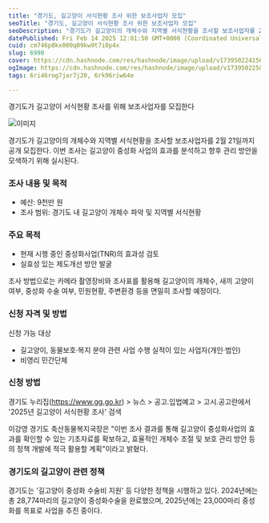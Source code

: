 ```yaml
---
title: "경기도, 길고양이 서식현황 조사 위한 보조사업자 모집"
seoTitle: "경기도, 길고양이 서식현황 조사 위한 보조사업자 모집"
seoDescription: "경기도가 길고양이의 개체수와 지역별 서식현황을 조사할 보조사업자를 2월 21일까지 공개 모집한다. 이번 조사는 길고양이 중성화 사업의 효과를 분석하고 향후 관리 방안을 모색하기 위해 실시된다."
datePublished: Fri Feb 14 2025 12:01:50 GMT+0000 (Coordinated Universal Time)
cuid: cm746p0kx000q09kw9t7i0p4x
slug: 6990
cover: https://cdn.hashnode.com/res/hashnode/image/upload/v1739502241567/7981442e-f053-45e8-870f-3857050ff603.webp
ogImage: https://cdn.hashnode.com/res/hashnode/image/upload/v1739502258171/843bc7d6-3e93-4036-b332-7f3ef1f7f5b8.webp
tags: 6ri46rog7jar7j20, 6rk96riw64e

---
```



경기도가 길고양이 서식현황 조사를 위해 보조사업자를 모집한다

![이미지](https://cdn.hashnode.com/res/hashnode/image/upload/v1739502193773/2da6ccd2-c8c3-4dbd-9a25-0999cb666796.webp)

경기도가 길고양이의 개체수와 지역별 서식현황을 조사할 보조사업자를 2월 21일까지 공개 모집한다. 이번 조사는 길고양이 중성화 사업의 효과를 분석하고 향후 관리 방안을 모색하기 위해 실시된다.

### 조사 내용 및 목적

- 예산: 9천만 원
- 조사 범위: 경기도 내 길고양이 개체수 파악 및 지역별 서식현황

### 주요 목적

- 현재 시행 중인 중성화사업(TNR)의 효과성 검토
- 실효성 있는 제도개선 방안 발굴

조사 방법으로는 카메라 촬영장비와 조사표를 활용해 길고양이의 개체수, 새끼 고양이 여부, 중성화 수술 여부, 민원현황, 주변환경 등을 면밀히 조사할 예정이다.

### 신청 자격 및 방법

신청 가능 대상

- 길고양이, 동물보호·복지 분야 관련 사업 수행 실적이 있는 사업자(개인·법인)
- 비영리 민간단체

### 신청 방법

경기도 누리집(https://www.gg.go.kr) > 뉴스 > 공고․입법예고 > 고시․공고란에서 '2025년 길고양이 서식현황 조사' 검색

이강영 경기도 축산동물복지국장은 "이번 조사 결과를 통해 길고양이 중성화사업의 효과를 확인할 수 있는 기초자료를 확보하고, 효율적인 개체수 조절 및 보호 관리 방안 등의 정책 개발에 적극 활용할 계획"이라고 밝혔다.

### 경기도의 길고양이 관련 정책

경기도는 '길고양이 중성화 수술비 지원' 등 다양한 정책을 시행하고 있다. 2024년에는 총 28,774마리의 길고양이 중성화수술을 완료했으며, 2025년에는 23,000마리 중성화를 목표로 사업을 추진 중이다.